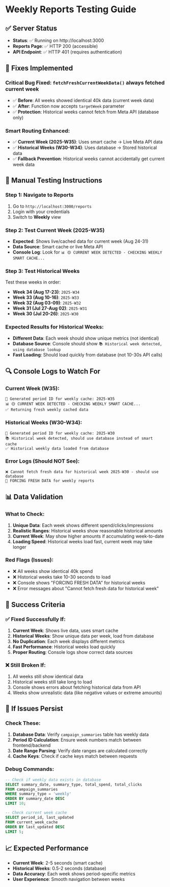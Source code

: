 # Weekly Reports Testing Guide

## ✅ Server Status
- **Status**: ✅ Running on http://localhost:3000
- **Reports Page**: ✅ HTTP 200 (accessible)
- **API Endpoint**: ✅ HTTP 401 (requires authentication)

## 🔧 Fixes Implemented

### **Critical Bug Fixed**: `fetchFreshCurrentWeekData()` always fetched current week
- ✅ **Before**: All weeks showed identical 40k data (current week data)
- ✅ **After**: Function now accepts `targetWeek` parameter
- ✅ **Protection**: Historical weeks cannot fetch from Meta API (database only)

### **Smart Routing Enhanced**:
- ✅ **Current Week (2025-W35)**: Uses smart cache → Live Meta API data
- ✅ **Historical Weeks (W30-W34)**: Uses database → Stored historical data
- ✅ **Fallback Prevention**: Historical weeks cannot accidentally get current week data

## 🧪 Manual Testing Instructions

### **Step 1: Navigate to Reports**
1. Go to `http://localhost:3000/reports`
2. Login with your credentials
3. Switch to **Weekly** view

### **Step 2: Test Current Week (2025-W35)**
- **Expected**: Shows live/cached data for current week (Aug 24-31)
- **Data Source**: Smart cache or live Meta API
- **Console Log**: Look for `📊 🟡 CURRENT WEEK DETECTED - CHECKING WEEKLY SMART CACHE...`

### **Step 3: Test Historical Weeks**
Test these weeks in order:
- **Week 34 (Aug 17-23)**: `2025-W34`
- **Week 33 (Aug 10-16)**: `2025-W33` 
- **Week 32 (Aug 03-09)**: `2025-W32`
- **Week 31 (Jul 27-Aug 02)**: `2025-W31`
- **Week 30 (Jul 20-26)**: `2025-W30`

### **Expected Results for Historical Weeks**:
- **Different Data**: Each week should show unique metrics (not identical)
- **Database Source**: Console should show `📚 Historical week detected, using database lookup`
- **Fast Loading**: Should load quickly from database (not 10-30s API calls)

## 🔍 Console Logs to Watch For

### **Current Week (W35)**:
```
📅 Generated period ID for weekly cache: 2025-W35
📊 🟡 CURRENT WEEK DETECTED - CHECKING WEEKLY SMART CACHE...
✅ Returning fresh weekly cached data
```

### **Historical Weeks (W30-W34)**:
```
📅 Generated period ID for weekly cache: 2025-W30
📚 Historical week detected, should use database instead of smart cache
✅ Historical weekly data loaded from database
```

### **Error Logs (Should NOT See)**:
```
❌ Cannot fetch fresh data for historical week 2025-W30 - should use database
🚨 FORCING FRESH DATA for weekly reports
```

## 📊 Data Validation

### **What to Check**:
1. **Unique Data**: Each week shows different spend/clicks/impressions
2. **Realistic Ranges**: Historical weeks show reasonable historical amounts
3. **Current Week**: May show higher amounts if accumulating week-to-date
4. **Loading Speed**: Historical weeks load fast, current week may take longer

### **Red Flags (Issues)**:
- ❌ All weeks show identical 40k spend
- ❌ Historical weeks take 10-30 seconds to load
- ❌ Console shows "FORCING FRESH DATA" for historical weeks
- ❌ Error messages about "Cannot fetch fresh data for historical week"

## 🎯 Success Criteria

### **✅ Fixed Successfully If**:
1. **Current Week**: Shows live data, uses smart cache
2. **Historical Weeks**: Show unique data per week, load from database
3. **No Duplication**: Each week displays different metrics
4. **Fast Performance**: Historical weeks load quickly
5. **Proper Routing**: Console logs show correct data sources

### **❌ Still Broken If**:
1. All weeks still show identical data
2. Historical weeks still take long to load
3. Console shows errors about fetching historical data from API
4. Weeks show unrealistic data (like negative values or extreme amounts)

## 🔄 If Issues Persist

### **Check These**:
1. **Database Data**: Verify `campaign_summaries` table has weekly data
2. **Period ID Calculation**: Ensure week numbers match between frontend/backend
3. **Date Range Parsing**: Verify date ranges are calculated correctly
4. **Cache Keys**: Check if cache keys match between requests

### **Debug Commands**:
```sql
-- Check if weekly data exists in database
SELECT summary_date, summary_type, total_spend, total_clicks 
FROM campaign_summaries 
WHERE summary_type = 'weekly' 
ORDER BY summary_date DESC 
LIMIT 10;

-- Check current week cache
SELECT period_id, last_updated 
FROM current_week_cache 
ORDER BY last_updated DESC 
LIMIT 5;
```

## 📈 Expected Performance

- **Current Week**: 2-5 seconds (smart cache)
- **Historical Weeks**: 0.5-2 seconds (database)
- **Data Accuracy**: Each week shows period-specific metrics
- **User Experience**: Smooth navigation between weeks
